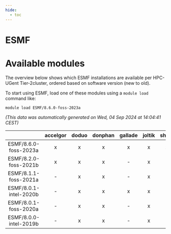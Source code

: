 ```yaml
---
hide:
  - toc
---
```


ESMF
====

# Available modules


The overview below shows which ESMF installations are available per HPC-UGent Tier-2cluster, ordered based on software version (new to old).

To start using ESMF, load one of these modules using a `module load` command like:

```shell
module load ESMF/8.6.0-foss-2023a
```

*(This data was automatically generated on Wed, 04 Sep 2024 at 14:04:41 CEST)*  

| |accelgor|doduo|donphan|gallade|joltik|shinx|skitty|
| :---: | :---: | :---: | :---: | :---: | :---: | :---: | :---: |
|ESMF/8.6.0-foss-2023a|x|x|x|x|x|x|x|
|ESMF/8.2.0-foss-2021b|x|x|x|-|x|-|x|
|ESMF/8.1.1-foss-2021a|-|x|x|-|x|-|x|
|ESMF/8.0.1-intel-2020b|-|x|x|x|x|-|x|
|ESMF/8.0.1-foss-2020a|-|x|x|-|x|-|x|
|ESMF/8.0.0-intel-2019b|-|x|x|-|x|-|x|
